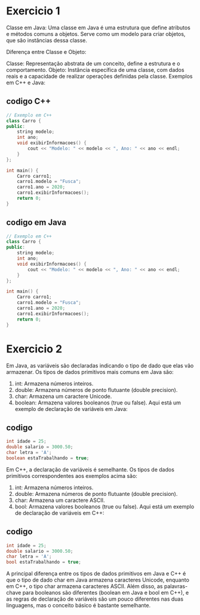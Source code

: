 # Exercicio 1

Classe em Java:
Uma classe em Java é uma estrutura que define atributos e métodos comuns a objetos. Serve como um modelo para criar objetos, que são instâncias dessa classe.

Diferença entre Classe e Objeto:

Classe: Representação abstrata de um conceito, define a estrutura e o comportamento.
Objeto: Instância específica de uma classe, com dados reais e a capacidade de realizar operações definidas pela classe.
Exemplos em C++ e Java:

## codigo C++
~~~cpp
// Exemplo em C++
class Carro {
public:
    string modelo;
    int ano;
    void exibirInformacoes() {
        cout << "Modelo: " << modelo << ", Ano: " << ano << endl;
    }
};

int main() {
    Carro carro1;
    carro1.modelo = "Fusca";
    carro1.ano = 2020;
    carro1.exibirInformacoes();
    return 0;
}
~~~

## codigo em Java
~~~cpp
// Exemplo em C++
class Carro {
public:
    string modelo;
    int ano;
    void exibirInformacoes() {
        cout << "Modelo: " << modelo << ", Ano: " << ano << endl;
    }
};

int main() {
    Carro carro1;
    carro1.modelo = "Fusca";
    carro1.ano = 2020;
    carro1.exibirInformacoes();
    return 0;
}
~~~

# Exercicio 2

Em Java, as variáveis são declaradas indicando o tipo de dado que elas vão armazenar. Os tipos de dados primitivos mais comuns em Java são:

1. int: Armazena números inteiros.
2. double: Armazena números de ponto flutuante (double precision).
3. char: Armazena um caractere Unicode.
4. boolean: Armazena valores booleanos (true ou false).
Aqui está um exemplo de declaração de variáveis em Java:

## codigo
~~~java
int idade = 25;
double salario = 3000.50;
char letra = 'A';
boolean estaTrabalhando = true;
~~~

Em C++, a declaração de variáveis é semelhante. Os tipos de dados primitivos correspondentes aos exemplos acima são:

1. int: Armazena números inteiros.
2. double: Armazena números de ponto flutuante (double precision).
3. char: Armazena um caractere ASCII.
4. bool: Armazena valores booleanos (true ou false).
Aqui está um exemplo de declaração de variáveis em C++:

## codigo
~~~cpp
int idade = 25;
double salario = 3000.50;
char letra = 'A';
bool estaTrabalhando = true;
~~~

A principal diferença entre os tipos de dados primitivos em Java e C++ é que o tipo de dado char em Java armazena caracteres Unicode, enquanto em C++, o tipo char armazena caracteres ASCII. Além disso, as palavras-chave para booleanos são diferentes (boolean em Java e bool em C++), e as regras de declaração de variáveis são um pouco diferentes nas duas linguagens, mas o conceito básico é bastante semelhante.